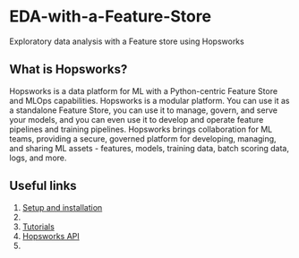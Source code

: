 # EDA-with-a-Feature-Store
Exploratory data analysis with a Feature store using Hopsworks

## What is Hopsworks?
Hopsworks is a data platform for ML with a Python-centric Feature Store and MLOps capabilities. Hopsworks is a modular platform. You can use it as a standalone Feature Store, you can use it to manage, govern, and serve your models, and you can even use it to develop and operate feature pipelines and training pipelines. Hopsworks brings collaboration for ML teams, providing a secure, governed platform for developing, managing, and sharing ML assets - features, models, training data, batch scoring data, logs, and more.


## Useful links 
1. [Setup and installation](https://docs.hopsworks.ai/3.2/setup_installation/)
2. 
3. [Tutorials]([url](https://docs.hopsworks.ai/3.2/tutorials/)https://docs.hopsworks.ai/3.2/tutorials/)
4. [Hopsworks API]([url](https://docs.hopsworks.ai/hopsworks-api/3.2/generated/api/login/)https://docs.hopsworks.ai/hopsworks-api/3.2/generated/api/login/)
5. 



